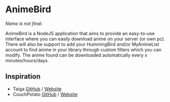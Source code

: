 # AnimeBird
*Name is not final.*

AnimeBird is a NodeJS application that aims to provide an easy-to-use interface where you can easily download anime on your server (or own pc). There will also be support to add your HummingBird and/or MyAnimeList account to find anime in your library through custom filters which you can modify. The anime found can be downloaded automatically every x minutes/hours/days.

## Inspiration

 - Taiga [GitHub](https://github.com/erengy/taiga) / [Website](http://taiga.moe/)
 - CouchPotato [GitHub](https://github.com/CouchPotato/CouchPotatoServer) / [Website](https://couchpota.to/)
